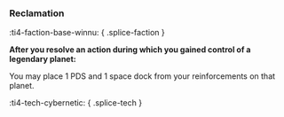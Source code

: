 ### **Reclamation**
:ti4-faction-base-winnu:
{ .splice-faction }

**After you resolve an action during which you gained control of a legendary planet:**

You may place 1 PDS and 1 space dock from your reinforcements on that planet.

:ti4-tech-cybernetic:
{ .splice-tech }

